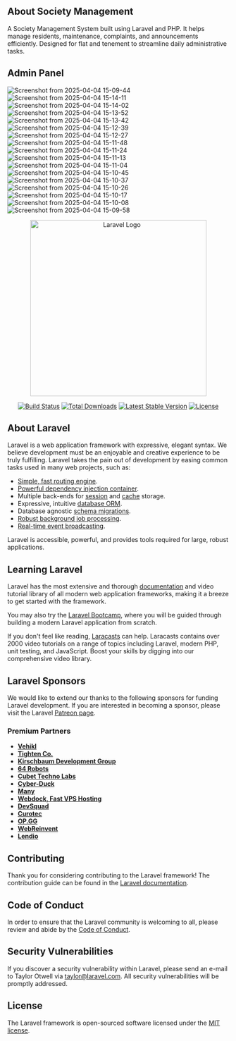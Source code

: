 ## About Society Management

A Society Management System built using Laravel and PHP. It helps manage residents, maintenance, complaints, and announcements efficiently. Designed for flat and tenement to streamline daily administrative tasks. 

## Admin Panel

![Screenshot from 2025-04-04 15-09-44](https://github.com/user-attachments/assets/66f3912b-7c42-4c13-a9d4-54dd3ff94cc6)<br>
![Screenshot from 2025-04-04 15-14-11](https://github.com/user-attachments/assets/98e7d542-2a62-4168-ab2f-a23766c969cc)
![Screenshot from 2025-04-04 15-14-02](https://github.com/user-attachments/assets/2a0dff6f-1f3d-4779-a090-d90d5a1fe869)
![Screenshot from 2025-04-04 15-13-52](https://github.com/user-attachments/assets/ac7648e1-61cf-4e28-b456-29cab8a4bd5c)
![Screenshot from 2025-04-04 15-13-42](https://github.com/user-attachments/assets/6ec528c5-9be0-4ad2-b897-e3f9b4c31581)
![Screenshot from 2025-04-04 15-12-39](https://github.com/user-attachments/assets/9a4c45aa-9fb2-4ce5-8d02-2fe23a94c676)
![Screenshot from 2025-04-04 15-12-27](https://github.com/user-attachments/assets/1d99e848-2dd3-43c8-8b8b-56f9c4c764af)
![Screenshot from 2025-04-04 15-11-48](https://github.com/user-attachments/assets/e6047c7a-ca0a-4584-a7a7-19876d84b827)
![Screenshot from 2025-04-04 15-11-24](https://github.com/user-attachments/assets/381de8fe-cbf7-42d4-8fe1-493aaecd70a2)
![Screenshot from 2025-04-04 15-11-13](https://github.com/user-attachments/assets/374e03f9-8c56-4702-ac00-9364f546f279)
![Screenshot from 2025-04-04 15-11-04](https://github.com/user-attachments/assets/59d9dc64-b51c-431c-9c19-bd2eceb9e576)
![Screenshot from 2025-04-04 15-10-45](https://github.com/user-attachments/assets/cb015f98-3b35-41e3-baa9-080639d7dee5)
![Screenshot from 2025-04-04 15-10-37](https://github.com/user-attachments/assets/677fc4b1-98c6-48c9-8b58-10bf6ad5728d)
![Screenshot from 2025-04-04 15-10-26](https://github.com/user-attachments/assets/1dd71536-0d17-4216-b552-1c6b37317992)
![Screenshot from 2025-04-04 15-10-17](https://github.com/user-attachments/assets/fafa6a56-3e47-4d8c-af91-ec73f3be5669)
![Screenshot from 2025-04-04 15-10-08](https://github.com/user-attachments/assets/dfbfa0f1-85a9-4d35-a7f1-3c110b255428)
![Screenshot from 2025-04-04 15-09-58](https://github.com/user-attachments/assets/402f7b52-9c73-4f7b-ae7b-595491679e56)

<p align="center"><a href="https://laravel.com" target="_blank"><img src="https://raw.githubusercontent.com/laravel/art/master/logo-lockup/5%20SVG/2%20CMYK/1%20Full%20Color/laravel-logolockup-cmyk-red.svg" width="400" alt="Laravel Logo"></a></p>

<p align="center">
<a href="https://github.com/laravel/framework/actions"><img src="https://github.com/laravel/framework/workflows/tests/badge.svg" alt="Build Status"></a>
<a href="https://packagist.org/packages/laravel/framework"><img src="https://img.shields.io/packagist/dt/laravel/framework" alt="Total Downloads"></a>
<a href="https://packagist.org/packages/laravel/framework"><img src="https://img.shields.io/packagist/v/laravel/framework" alt="Latest Stable Version"></a>
<a href="https://packagist.org/packages/laravel/framework"><img src="https://img.shields.io/packagist/l/laravel/framework" alt="License"></a>
</p>

## About Laravel

Laravel is a web application framework with expressive, elegant syntax. We believe development must be an enjoyable and creative experience to be truly fulfilling. Laravel takes the pain out of development by easing common tasks used in many web projects, such as:

- [Simple, fast routing engine](https://laravel.com/docs/routing).
- [Powerful dependency injection container](https://laravel.com/docs/container).
- Multiple back-ends for [session](https://laravel.com/docs/session) and [cache](https://laravel.com/docs/cache) storage.
- Expressive, intuitive [database ORM](https://laravel.com/docs/eloquent).
- Database agnostic [schema migrations](https://laravel.com/docs/migrations).
- [Robust background job processing](https://laravel.com/docs/queues).
- [Real-time event broadcasting](https://laravel.com/docs/broadcasting).

Laravel is accessible, powerful, and provides tools required for large, robust applications.

## Learning Laravel

Laravel has the most extensive and thorough [documentation](https://laravel.com/docs) and video tutorial library of all modern web application frameworks, making it a breeze to get started with the framework.

You may also try the [Laravel Bootcamp](https://bootcamp.laravel.com), where you will be guided through building a modern Laravel application from scratch.

If you don't feel like reading, [Laracasts](https://laracasts.com) can help. Laracasts contains over 2000 video tutorials on a range of topics including Laravel, modern PHP, unit testing, and JavaScript. Boost your skills by digging into our comprehensive video library.

## Laravel Sponsors

We would like to extend our thanks to the following sponsors for funding Laravel development. If you are interested in becoming a sponsor, please visit the Laravel [Patreon page](https://patreon.com/taylorotwell).

### Premium Partners

- **[Vehikl](https://vehikl.com/)**
- **[Tighten Co.](https://tighten.co)**
- **[Kirschbaum Development Group](https://kirschbaumdevelopment.com)**
- **[64 Robots](https://64robots.com)**
- **[Cubet Techno Labs](https://cubettech.com)**
- **[Cyber-Duck](https://cyber-duck.co.uk)**
- **[Many](https://www.many.co.uk)**
- **[Webdock, Fast VPS Hosting](https://www.webdock.io/en)**
- **[DevSquad](https://devsquad.com)**
- **[Curotec](https://www.curotec.com/services/technologies/laravel/)**
- **[OP.GG](https://op.gg)**
- **[WebReinvent](https://webreinvent.com/?utm_source=laravel&utm_medium=github&utm_campaign=patreon-sponsors)**
- **[Lendio](https://lendio.com)**

## Contributing

Thank you for considering contributing to the Laravel framework! The contribution guide can be found in the [Laravel documentation](https://laravel.com/docs/contributions).

## Code of Conduct

In order to ensure that the Laravel community is welcoming to all, please review and abide by the [Code of Conduct](https://laravel.com/docs/contributions#code-of-conduct).

## Security Vulnerabilities

If you discover a security vulnerability within Laravel, please send an e-mail to Taylor Otwell via [taylor@laravel.com](mailto:taylor@laravel.com). All security vulnerabilities will be promptly addressed.

## License

The Laravel framework is open-sourced software licensed under the [MIT license](https://opensource.org/licenses/MIT).
